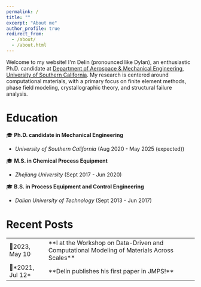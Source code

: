 ```yaml
---
permalink: /
title: ""
excerpt: "About me"
author_profile: true
redirect_from: 
  - /about/
  - /about.html
---
```


Welcome to my website! I'm Delin (pronounced like Dylan), an enthusiastic Ph.D. candidate at [Department of Aerospace & Mechanical Engineering](https://ame.usc.edu/), [University of Southern California](https://www.usc.edu/). My research is centered around computational materials, with a primary focus on finite element methods, phase field modeling, crystallographic theory, and structural failure analysis.

Education
======
&#127891; **Ph.D. candidate in Mechanical Engineering** 
  - *University of Southern California* (Aug 2020 - May 2025 (expected))
    
&#127891; **M.S. in Chemical Process Equipment**
  - *Zhejiang University* (Sept 2017 - Jun 2020)
    
&#127891; **B.S. in Process Equipment and Control Engineering**
  - *Dalian University of Technology* (Sept 2013 - Jun 2017)

Recent Posts
======
<table>
  <tr>
    <td>&#128226;2023, May 10</td>
    <td>**I at the Workshop on Data-Driven and Computational Modeling of Materials Across Scales**</td>
  </tr>
  <tr>
    <td>&#128226;*2021, Jul 12*</td>
    <td>**Delin publishes his first paper in JMPS!**</td>
  </tr>
</table>
